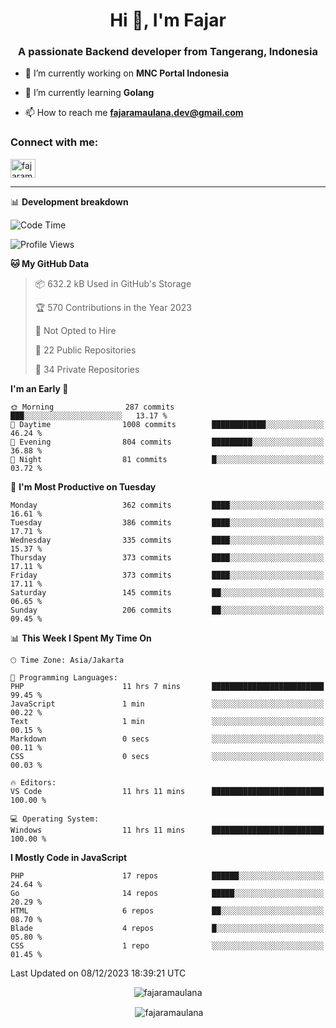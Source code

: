 <h1 align="center">Hi 👋, I'm Fajar</h1>
<h3 align="center">A passionate Backend developer from Tangerang, Indonesia</h3>

<!-- <p align="left"> <img src="https://komarev.com/ghpvc/?username=fajaramaulana&label=Profile%20views&color=0e75b6&style=flat" alt="fajaramaulana" /> </p> -->

- 🔭 I’m currently working on **MNC Portal Indonesia**

- 🌱 I’m currently learning **Golang**

- 📫 How to reach me **fajaramaulana.dev@gmail.com**

<h3 align="left">Connect with me:</h3>
<p align="left">
<a href="https://linkedin.com/in/fajar-agus-maulana-73533a180/" target="blank"><img align="center" src="https://raw.githubusercontent.com/rahuldkjain/github-profile-readme-generator/master/src/images/icons/Social/linked-in-alt.svg" alt="fajaramaulana" height="30" width="40" /></a>
</p>

-------

📊 **Development breakdown**
<!--START_SECTION:waka-->
![Code Time](http://img.shields.io/badge/Code%20Time-1%2C489%20hrs%201%20min-blue)

![Profile Views](http://img.shields.io/badge/Profile%20Views-5-blue)

**🐱 My GitHub Data** 

> 📦 632.2 kB Used in GitHub's Storage 
 > 
> 🏆 570 Contributions in the Year 2023
 > 
> 🚫 Not Opted to Hire
 > 
> 📜 22 Public Repositories 
 > 
> 🔑 34 Private Repositories 
 > 
**I'm an Early 🐤** 

```text
🌞 Morning                287 commits         ███░░░░░░░░░░░░░░░░░░░░░░   13.17 % 
🌆 Daytime                1008 commits        ████████████░░░░░░░░░░░░░   46.24 % 
🌃 Evening                804 commits         █████████░░░░░░░░░░░░░░░░   36.88 % 
🌙 Night                  81 commits          █░░░░░░░░░░░░░░░░░░░░░░░░   03.72 % 
```
📅 **I'm Most Productive on Tuesday** 

```text
Monday                   362 commits         ████░░░░░░░░░░░░░░░░░░░░░   16.61 % 
Tuesday                  386 commits         ████░░░░░░░░░░░░░░░░░░░░░   17.71 % 
Wednesday                335 commits         ████░░░░░░░░░░░░░░░░░░░░░   15.37 % 
Thursday                 373 commits         ████░░░░░░░░░░░░░░░░░░░░░   17.11 % 
Friday                   373 commits         ████░░░░░░░░░░░░░░░░░░░░░   17.11 % 
Saturday                 145 commits         ██░░░░░░░░░░░░░░░░░░░░░░░   06.65 % 
Sunday                   206 commits         ██░░░░░░░░░░░░░░░░░░░░░░░   09.45 % 
```


📊 **This Week I Spent My Time On** 

```text
🕑︎ Time Zone: Asia/Jakarta

💬 Programming Languages: 
PHP                      11 hrs 7 mins       █████████████████████████   99.45 % 
JavaScript               1 min               ░░░░░░░░░░░░░░░░░░░░░░░░░   00.22 % 
Text                     1 min               ░░░░░░░░░░░░░░░░░░░░░░░░░   00.15 % 
Markdown                 0 secs              ░░░░░░░░░░░░░░░░░░░░░░░░░   00.11 % 
CSS                      0 secs              ░░░░░░░░░░░░░░░░░░░░░░░░░   00.03 % 

🔥 Editors: 
VS Code                  11 hrs 11 mins      █████████████████████████   100.00 % 

💻 Operating System: 
Windows                  11 hrs 11 mins      █████████████████████████   100.00 % 
```

**I Mostly Code in JavaScript** 

```text
PHP                      17 repos            ██████░░░░░░░░░░░░░░░░░░░   24.64 % 
Go                       14 repos            █████░░░░░░░░░░░░░░░░░░░░   20.29 % 
HTML                     6 repos             ██░░░░░░░░░░░░░░░░░░░░░░░   08.70 % 
Blade                    4 repos             █░░░░░░░░░░░░░░░░░░░░░░░░   05.80 % 
CSS                      1 repo              ░░░░░░░░░░░░░░░░░░░░░░░░░   01.45 % 
```




 Last Updated on 08/12/2023 18:39:21 UTC
<!--END_SECTION:waka-->
<p align="center"><img align="center" src="https://github-readme-stats.vercel.app/api/top-langs?username=fajaramaulana&show_icons=true&locale=en&layout=compact" alt="fajaramaulana" /></p>

<p align="center">&nbsp;<img align="center" src="https://github-readme-stats.vercel.app/api?username=fajaramaulana&show_icons=true&locale=en" alt="fajaramaulana" /></p>
